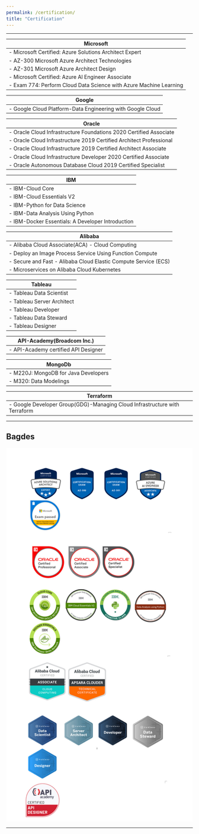 ```yaml
---
permalink: /certification/
title: "Certification"
---
```

- - -

| Microsoft|
|---|
| - Microsoft Certified: Azure Solutions Architect Expert  |
| - AZ-300 Microsoft Azure Architect Technologies  |
| - AZ-301 Microsoft Azure Architect Design  |
| - Microsoft Certified: Azure AI Engineer Associate  |
| - Exam 774: Perform Cloud Data Science with Azure Machine Learning  |

| Google|
|---|
| - Google Cloud Platform-Data Engineering with Google Cloud |


| Oracle|
|---|
| - Oracle Cloud Infrastructure Foundations 2020 Certified Associate  |
| - Oracle Cloud Infrastructure 2019 Certified Architect Professional  |
| - Oracle Cloud Infrastructure 2019 Certified Architect Associate  |
| - Oracle Cloud Infrastructure Developer 2020 Certified Associate  |
| - Oracle Autonomous Database Cloud 2019 Certified Specialist |

| IBM|
|---|
| - IBM-Cloud Core |
| - IBM-Cloud Essentials V2 |
| - IBM-Python for Data Science  |
| - IBM-Data Analysis Using Python  |
| - IBM-Docker Essentials: A Developer Introduction |

| Alibaba|
|---|
| - Alibaba Cloud Associate(ACA) - Cloud Computing |
| - Deploy an Image Process Service Using Function Compute |
| - Secure and Fast - Alibaba Cloud Elastic Compute Service (ECS) |
| - Microservices on Alibaba Cloud Kubernetes |

| Tableau|
|---|
| - Tableau Data Scientist |
| - Tableau Server Architect |
| - Tableau Developer |
| - Tableau Data Steward |
| - Tableau Designer |

| API-Academy(Broadcom Inc.)|
|---|
| - API-Academy certified API Designer |

| MongoDb|
|---|
| - M220J: MongoDB for Java Developers|
| - M320: Data Modelings|

| Terraform|
|---|
| - Google Developer Group(GDG)-Managing Cloud Infrastructure with Terraform|

- - -
## Bagdes
![Bagdes](/assets/images/badgesFull.jpg)
- - -


